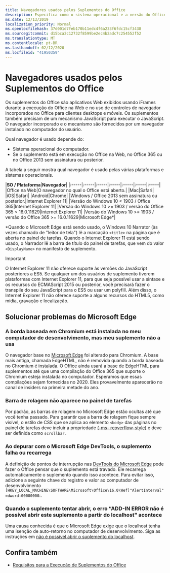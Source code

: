 ```yaml
---
title: Navegadores usados pelos Suplementos do Office
description: Especifica como o sistema operacional e a versão do Office determinam o navegador que é usado pelos suplementos do Office.
ms.date: 12/13/2019
localization_priority: Normal
ms.openlocfilehash: 37d001d7feb170b11edc4f6a233f6fdc15cf3438
ms.sourcegitcommit: d15bca2c12732f8599be2ec4b2adc7c254552f52
ms.translationtype: MT
ms.contentlocale: pt-BR
ms.lasthandoff: 02/12/2020
ms.locfileid: "41950359"
---
```

# <a name="browsers-used-by-office-add-ins"></a>Navegadores usados pelos Suplementos do Office

Os suplementos do Office são aplicativos Web exibidos usando iFrames durante a execução do Office na Web e no uso de controles de navegador incorporados no Office para clientes desktops e móveis. Os suplementos também precisam de um mecanismo JavaScript para executar o JavaScript. O navegador incorporado e o mecanismo são fornecidos por um navegador instalado no computador do usuário.

Qual navegador é usado depende do:

- Sistema operacional do computador.
- Se o suplemento está em execução no Office na Web, no Office 365 ou no Office 2013 sem assinatura ou posterior.

A tabela a seguir mostra qual navegador é usado pelas várias plataformas e sistemas operacionais.

|**SO / Plataforma**|**Navegador**|
|:-----|:-----|:-----|:-----|:-----|:-----|:-----|
|Office na Web|O navegador no qual o Office está aberto.|
|Mac|Safari|
|iOS|Safari|
|Android|Chrome|
|Windows / Office 2013 sem assinatura ou posterior.|Internet Explorer 11|
|Versão do Windows 10 < 1903 / Office 365|Internet Explorer 11|
|Versão do Windows 10 >= 1903 / versão do Office 365 < 16.0.11629|Internet Explorer 11|
|Versão do Windows 10 >= 1903 / versão do Office 365 >= 16.0.11629|Microsoft Edge\*|

\*Quando o Microsoft Edge está sendo usado, o Windows 10 Narrator (às vezes chamado de "leitor de tela") lê a marcação `<title>` na página que é aberta no painel de tarefas. Quando o Internet Explorer 11 está sendo usado, o Narrador lê a barra de título do painel de tarefas, que vem do valor `<DisplayName>` no manifesto de suplemento.

> [!IMPORTANT]
> O Internet Explorer 11 não oferece suporte às versões do JavaScript posteriores a ES5. Se qualquer um dos usuários de suplemento tiverem plataformas com Internet Explorer 11, para que seja possível usar a sintaxe e os recursos do ECMAScript 2015 ou posterior, você precisará fazer o transpile do seu JavaScript para o ES5 ou usar um polyfill. Além disso, o Internet Explorer 11 não oferece suporte a alguns recursos do HTML5, como mídia, gravação e localização.

## <a name="troubleshooting-microsoft-edge-issues"></a>Solucionar problemas do Microsoft Edge

### <a name="chromium-based-edge-is-installed-on-my-development-computer-but-my-add-in-does-not-use-it"></a>A borda baseada em Chromium está instalada no meu computador de desenvolvimento, mas meu suplemento não a usa

O navegador base no [Microsoft Edge](https://support.microsoft.com/help/4501095/download-the-new-microsoft-edge-based-on-chromium) foi alterado para Chromium. A base mais antiga, chamada EdgeHTML, não é removida quando a borda baseada no Chromium é instalada. O Office ainda usará a base de EdgeHTML para suplementos até que uma compilação do Office 365 que suporte o Chromium esteja instalada no computador. Esperamos que essas compilações sejam fornecidas no 2020. Eles provavelmente aparecerão no canal de insiders na primeira metade do ano.

### <a name="scroll-bar-does-not-appear-in-task-pane"></a>Barra de rolagem não aparece no painel de tarefas

Por padrão, as barras de rolagem no Microsoft Edge estão ocultas até que você tenha passado. Para garantir que a barra de rolagem fique sempre visível, o estilo de CSS que se aplica ao elemento `<body>` das páginas no painel de tarefas deve incluir a propriedade [(-ms- reoverflow-style)](https://developer.mozilla.org/docs/Web/CSS/-ms-overflow-style) e deve ser definida como `scrollbar`. 

### <a name="when-debugging-with-the-microsoft-edge-devtools-the-add-in-crashes-or-reloads"></a>Ao depurar com o Microsoft Edge DevTools, o suplemento falha ou recarrega

A definição de pontos de interrupção nas [DevTools do Microsoft Edge](https://www.microsoft.com/p/microsoft-edge-devtools-preview/9mzbfrmz0mnj?rtc=1&activetab=pivot%3Aoverviewtab) pode fazer o Office pensar que o suplemento está travado. Ele recarrega automaticamente o suplemento quando isso acontece. Para evitar isso, adicione a seguinte chave do registro e valor ao computador de desenvolvimento `[HKEY_LOCAL_MACHINE\SOFTWARE\Microsoft\Office\16.0\Wef]"AlertInterval"=dword:00000000`:.

### <a name="when-the-add-in-tries-to-open-get-add-in-error-we-cant-open-this-add-in-from-the-localhost-error"></a>Quando o suplemento tentar abrir, o erro “ADD-IN ERROR não é possível abrir este suplemento a partir do localhost" acontece

Uma causa conhecida é que o Microsoft Edge exige que o localhost tenha uma isenção de auto-retorno no computador de desenvolvimento. Siga as instruções em [não é possível abrir o suplemento do localhost](/office/troubleshoot/error-messages/cannot-open-add-in-from-localhost).


## <a name="see-also"></a>Confira também

- [Requisitos para a Execução de Suplementos do Office](requirements-for-running-office-add-ins.md)
